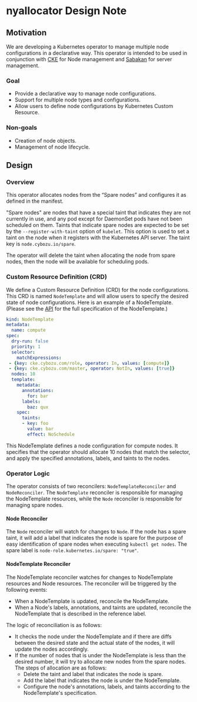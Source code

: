 # nyallocator Design Note

## Motivation

We are developing a Kubernetes operator to manage multiple node configurations in a declarative way.
This operator is intended to be used in conjunction with [CKE](https://github.com/cybozu-go/cke) for Node management and [Sabakan](https://github.com/cybozu-go/sabakan) for server management.

### Goal

- Provide a declarative way to manage node configurations.
- Support for multiple node types and configurations.
- Allow users to define node configurations by Kubernetes Custom Resource.

### Non-goals

- Creation of node objects.
- Management of node lifecycle.

## Design

### Overview

This operator allocates nodes from the “Spare nodes” and configures it as defined in the manifest.

"Spare nodes" are nodes that have a special taint that indicates they are not currently in use, and any pod except for DaemonSet pods have not been scheduled on them.
Taints that indicate spare nodes are expected to be set by the `--register-with-taint` option of `kubelet`. This option is used to set a taint on the node when it registers with the Kubernetes API server.
The taint key is `node.cybozu.io/spare`.

The operator will delete the taint when allocating the node from spare nodes, then the node will be available for scheduling pods.

### Custom Resource Definition (CRD)

We define a Custom Resource Definition (CRD) for the node configurations. This CRD is named `NodeTemplate` and will allow users to specify the desired state of node configurations.
Here is an example of a NodeTemplate. (Please see the [API](./api.md) for the full specification of the NodeTemplate.)

```yaml
kind: NodeTemplate
metadata:
  name: compute
spec:
  dry-run: false
  priority: 1
  selector:
    matchExpressions:
 - {key: cke.cybozu.com/role, operator: In, values: [compute]}
 - {key: cke.cybozu.com/master, operator: NotIn, values: [true]}
  nodes: 10
  template:
    metadata:
      annotations:
        for: bar
      labels:
        baz: qux
    spec:
      taints:
      - key: foo
        value: bar
        effect: NoSchedule
```

This NodeTemplate defines a node configuration for compute nodes. It specifies that the operator should allocate 10 nodes that match the selector, and apply the specified annotations, labels, and taints to the nodes.

### Operator Logic

The operator consists of two reconcilers: `NodeTemplateReconciler` and `NodeReconciler`.
The `NodeTemplate` reconciler is responsible for managing the NodeTemplate resources, while the `Node` reconciler is responsible for managing spare nodes.

#### Node Reconciler

The `Node` reconciler will watch for changes to `Node`. If the node has a spare taint, it will add a label that indicates the node is spare for the purpose of easy identification of spare nodes when executing `kubectl get nodes`.
The spare label is `node-role.kubernetes.io/spare: "true"`.

#### NodeTemplate Reconciler

The NodeTemplate reconciler watches for changes to NodeTemplate resources and Node resources.
The reconciler will be triggered by the following events:

- When a NodeTemplate is updated, reconcile the NodeTemplate.
- When a Node's labels, annotations, and taints are updated, reconcile the NodeTemplate that is described in the reference label.

The logic of reconciliation is as follows:

- It checks the node under the NodeTemplate and if there are diffs between the desired state and the actual state of the nodes, it will update the nodes accordingly.
- If the number of nodes that is under the NodeTemplate is less than the desired number, it will try to allocate new nodes from the spare nodes. The steps of allocation are as follows:
  - Delete the taint and label that indicates the node is spare.
  - Add the label that indicates the node is under the NodeTemplate.
  - Configure the node's annotations, labels, and taints according to the NodeTemplate's specification.
